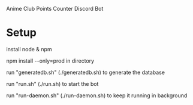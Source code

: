 Anime Club Points Counter Discord Bot

# Setup

install node & npm

npm install --only=prod in directory

run "generatedb.sh" (./generatedb.sh) to generate the database

run "run.sh" (./run.sh) to start the bot

run "run-daemon.sh" (./run-daemon.sh) to keep it running in background
